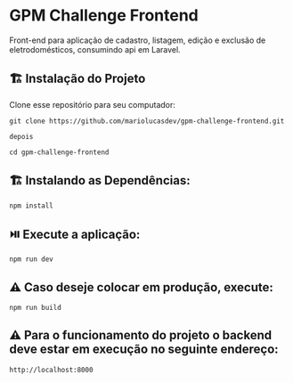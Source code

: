 # GPM Challenge Frontend

Front-end para aplicação de cadastro, listagem, edição e exclusão de eletrodomésticos, consumindo api em Laravel.

## 🏗️ Instalação do Projeto

Clone esse repositório para seu computador:
```
git clone https://github.com/mariolucasdev/gpm-challenge-frontend.git

depois

cd gpm-challenge-frontend
```

## 🏗️ Instalando as Dependências:
```sh
npm install
```

## ⏯️ Execute a aplicação:
```sh
npm run dev
```

## ⚠️ Caso deseje colocar em produção, execute:

```sh
npm run build
```

## ⚠️ Para o funcionamento do projeto o backend deve estar em execução no seguinte endereço:
```sh
http://localhost:8000
```

